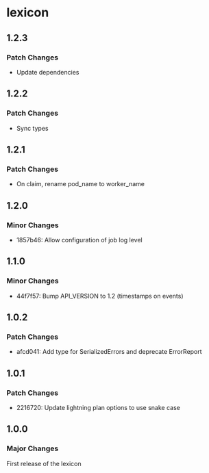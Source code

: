 # lexicon

## 1.2.3

### Patch Changes

- Update dependencies

## 1.2.2

### Patch Changes

- Sync types

## 1.2.1

### Patch Changes

- On claim, rename pod_name to worker_name

## 1.2.0

### Minor Changes

- 1857b46: Allow configuration of job log level

## 1.1.0

### Minor Changes

- 44f7f57: Bump API_VERSION to 1.2 (timestamps on events)

## 1.0.2

### Patch Changes

- afcd041: Add type for SerializedErrors and deprecate ErrorReport

## 1.0.1

### Patch Changes

- 2216720: Update lightning plan options to use snake case

## 1.0.0

### Major Changes

First release of the lexicon
